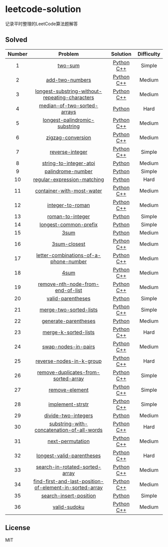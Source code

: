 # leetcode-solution
记录平时整理的LeetCode算法题解答

## Solved

Number | Problem | Solution | Difficulty
:--: | :--: | :--: | :--:
1 | [two-sum](https://leetcode-cn.com/problems/two-sum/) | [Python](simple/1_two_sum.py) [C++](simplr/1_two_sum.cpp) | Simple
2 | [add-two-numbers](https://leetcode-cn.com/problems/add-two-numbers/) | [Python](medium/2_add_two_numbers.py) [C++](medium/2_add_two_numbers.cpp) | Medium
3 | [longest-substring-without-repeating-characters](https://leetcode-cn.com/problems/longest-substring-without-repeating-characters/) | [Python](medium/3_longest_substring_without_repeating_characters.py) [C++](medium/3_longest_substring_without_repeating_characters.cpp) | Medium
4 | [median-of-two-sorted-arrays](https://leetcode-cn.com/problems/median-of-two-sorted-arrays/) | [Python](hard/4_median_of_two_sorted_arrays.py) | Hard
5 | [longest-palindromic-substring](https://leetcode-cn.com/problems/longest-palindromic-substring/) | [Python](medium/5_longest_palindromic_substring.py) [C++](medium/5_longest_palindromic_substring.cpp) | Medium
6 | [zigzag-conversion](https://leetcode-cn.com/problems/zigzag-conversion/) | [Python](medium/6_zigzag_conversion.py) [C++](medium/6_zigzag_conversion.cpp) | Medium
7 | [reverse-integer](https://leetcode-cn.com/problems/reverse-integer/) | [Python](simple/7_reverse_integer.py) [C++](simple/7_reverse_integer.cpp) | Simple
8 | [string-to-integer-atoi](https://leetcode-cn.com/problems/string-to-integer-atoi/) | [Python](medium/8_string_to_integer_atoi.py) | Medium
9 | [palindrome-number](https://leetcode-cn.com/problems/palindrome-number/) | [Python](simple/9_palindrome_number.py) | Simple
10 | [regular-expression-matching](https://leetcode-cn.com/problems/regular-expression-matching/) | [Python](hard/10_regular_expression_matching.py) | Hard
11 | [container-with-most-water](https://leetcode-cn.com/problems/container-with-most-water/) | [Python](medium/11_container_with_most_water.py) [C++](medium/11_container_with_most_water.cpp) | Medium
12 | [integer-to-roman](https://leetcode-cn.com/problems/integer-to-roman/) | [Python](medium/12_integer_to_roman.py) [C++](medium/12_integer_to_roman.cpp) | Medium
13 | [roman-to-integer](https://leetcode-cn.com/problems/roman-to-integer/) | [Python](simple/13_roman_to_integer.py) | Simple
14 | [longest-common-prefix](https://leetcode-cn.com/problems/longest-common-prefix/) | [Python](simple/14_longest_common_prefix.py) | Simple
15 | [3sum](https://leetcode-cn.com/problems/3sum/) | [Python](medium/15_3sum.py) | Medium
16 | [3sum-closest](https://leetcode-cn.com/problems/3sum-closest/) | [Python](medium/16_3sum_closest.py) [C++](medium/16_3sum_closest.cpp) | Medium
17 | [letter-combinations-of-a-phone-number](https://leetcode-cn.com/problems/letter-combinations-of-a-phone-number/) | [Python](medium/17_letter_combinations_of_a_phone_number.py) [C++](medium/17_letter_combinations_of_a_phone_number.cpp) | Medium
18 | [4sum](https://leetcode-cn.com/problems/4sum/) | [Python](medium/18_4sum.py) [C++](medium/18_4sum.cpp) | Medium
19 | [remove-nth-node-from-end-of-list](https://leetcode-cn.com/problems/remove-nth-node-from-end-of-list/) | [Python](medium/19_remove_nth_node_from_end_of_list.py) [C++](medium/19_remove_nth_node_from_end_of_list.cpp) | Medium
20 | [valid-parentheses](https://leetcode-cn.com/problems/valid-parentheses/) | [Python](simple/20_valid_parentheses.py) | Simple
21 | [merge-two-sorted-lists](https://leetcode-cn.com/problems/merge-two-sorted-lists/) | [Python](simple/21_merge_two_sorted_lists.py) [C++](simple/21_merge_two_sorted_lists.cpp) | Simple
22 | [generate-parentheses](https://leetcode-cn.com/problems/generate-parentheses/) | [Python](medium/22_generate_parentheses.py) | Medium
23 | [merge-k-sorted-lists](https://leetcode-cn.com/problems/merge-k-sorted-lists/) | [Python](hard/23_merge_k_sorted_lists.py) [C++](hard/23_merge_k_sorted_lists.cpp)| Hard
24 | [swap-nodes-in-pairs](https://leetcode-cn.com/problems/swap-nodes-in-pairs/) | [Python](medium/24_swap_nodes_in_pairs.py) [C++](medium/24_swap_nodes_in_pairs.cpp) | Medium
25 | [reverse-nodes-in-k-group](https://leetcode-cn.com/problems/reverse-nodes-in-k-group/) | [Python](hard/25_reverse_nodes_in_k_group.py) [C++](hard/25_reverse_nodes_in_k_group.cpp)| Hard
26 | [remove-duplicates-from-sorted-array](https://leetcode-cn.com/problems/remove-duplicates-from-sorted-array/) | [Python](simple/26_remove_duplicates_from_sorted_array.py) [C++](simple/26_remove_duplicates_from_sorted_array.cpp) | Simple
27 | [remove-element](https://leetcode-cn.com/problems/remove-element/) | [Python](simple/27_remove_element.py) [C++](simple/27_remove_element.cpp) | Simple
28 | [implement-strstr](https://leetcode-cn.com/problems/implement-strstr/) | [Python](simple/28_implement_strstr.py) [C++](simple/28_implement_strstr.cpp) | Simple
29 | [divide-two-integers](https://leetcode-cn.com/problems/divide-two-integers/) | [Python](medium/29_divide_two_integers.py) | Medium
30 | [substring-with-concatenation-of-all-words](https://leetcode-cn.com/problems/substring-with-concatenation-of-all-words/) | [Python](hard/30_substring_with_concatenation_of_all_words.py) [C++](hard/30_substring_with_concatenation_of_all_words.cpp)| Hard
31 | [next-permutation](https://leetcode-cn.com/problems/next-permutation/) | [Python](medium/31_next_permutation.py) [C++](medium/31_next_permutation.cpp)| Medium
32 | [longest-valid-parentheses](https://leetcode-cn.com/problems/longest-valid-parentheses/) | [Python](hard/32_longest_valid_parentheses.py) [C++](hard/32_longest_valid_parentheses.cpp)| Hard
33 | [search-in-rotated-sorted-array](https://leetcode-cn.com/problems/search-in-rotated-sorted-array/) | [Python](medium/33_search_in_rotated_sorted_array.py) [C++](medium/33_search_in_rotated_sorted_array.cpp)| Medium
34 | [find-first-and-last-position-of-element-in-sorted-array](https://leetcode-cn.com/problems/find-first-and-last-position-of-element-in-sorted-array/) | [Python](medium/34_find_first_and_last_position_of_element_in_sorted_array.py) [C++](medium/34_find_first_and_last_position_of_element_in_sorted_array.cpp)| Medium
35 | [search-insert-position](https://leetcode-cn.com/problems/search-insert-position/) | [Python](simple/35_search_insert_position.py) | Simple
36 | [valid-sudoku](https://leetcode-cn.com/problems/valid-sudoku/) | [Python](medium/36_valid_sudoku.py) [C++](medium/36_valid_sudoku.cpp)| Medium

## License
MIT
